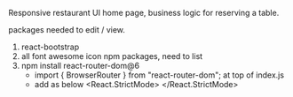 Responsive restaurant UI home page, business logic for reserving a table.

packages needed to edit / view.

1. react-bootstrap
2. all font awesome icon npm packages, need to list
3. npm install react-router-dom@6
    - import { BrowserRouter } from "react-router-dom"; at top of index.js
    - add <BroswerRouter> as below
             <React.StrictMode>
             <BrowserRouter>
             <App />
             </BrowserRouter>
            </React.StrictMode>